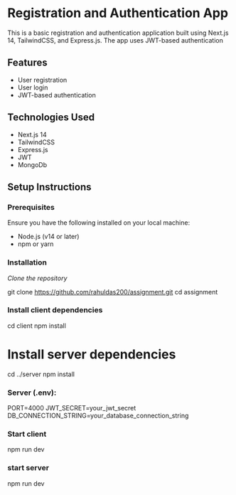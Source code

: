 # Registration and Authentication App

This is a basic registration and authentication application built using Next.js 14, TailwindCSS, and Express.js. The app uses JWT-based authentication 

## Features

- User registration
- User login
- JWT-based authentication

## Technologies Used

- Next.js 14
- TailwindCSS
- Express.js
- JWT
- MongoDb

## Setup Instructions

### Prerequisites

Ensure you have the following installed on your local machine:

- Node.js (v14 or later)
- npm or yarn

### Installation

*Clone the repository*

   git clone https://github.com/rahuldas200/assignment.git
   cd assignment

### Install client dependencies
cd client
npm install


# Install server dependencies
cd ../server
npm install

### Server (.env):

PORT=4000
JWT_SECRET=your_jwt_secret
DB_CONNECTION_STRING=your_database_connection_string


### Start client 

npm run dev

### start server

npm run dev
